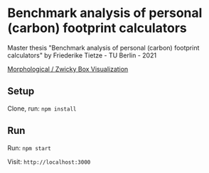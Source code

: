 # Benchmark analysis of personal (carbon) footprint calculators

Master thesis "Benchmark analysis of personal (carbon) footprint calculators" by Friederike Tietze - TU Berlin - 2021

[Morphological / Zwicky Box Visualization](https://kyr0.github.io/bench-personal-co2-footprint-calculators)

## Setup

Clone, run: `npm install`

## Run

Run: `npm start`

Visit: `http://localhost:3000`